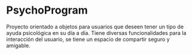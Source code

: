 # PsychoProgram
Proyecto orientado a objetos para usuarios que deseen tener un tipo de ayuda psicológica en su día a día. Tiene diversas funcionalidades para la interacción del usuario, se tiene un espacio de compartir seguro y amigable.
